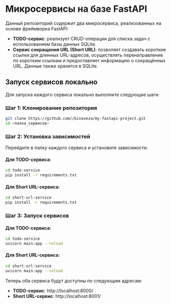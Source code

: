 # Микросервисы на базе FastAPI

Данный репозиторий содержит два микросервиса, реализованных на основе фреймворка FastAPI:

- **TODO-сервис**: реализует CRUD-операции для списка задач с использованием базы данных SQLite.
- **Сервис сокращения URL (Short URL)**: позволяет создавать короткие ссылки для длинных URL-адресов, осуществлять перенаправление по коротким ссылкам и предоставляет информацию о сокращённых URL. Данные также хранятся в SQLite.

## Запуск сервисов локально

Для запуска каждого сервиса локально выполните следующие шаги:

### Шаг 1: Клонирование репозитория

```bash
git clone https://github.com//binaveza/my-fastapi-project.git
cd <папка_сервисов>
```

### Шаг 2: Установка зависимостей

Перейдите в папку каждого сервиса и установите зависимости:

#### Для TODO-сервиса:

```bash
cd todo-service
pip install -r requirements.txt
```

#### Для Short URL-сервиса:
```bash
cd short-url-service
pip install -r requirements.txt
```
### Шаг 3: Запуск сервисов

#### Для TODO-сервиса:

```bash
cd todo-service
uvicorn main:app --reload
```

#### Для Short URL-сервиса:
```bash
cd short-url-service
uvicorn main:app --reload
```
Теперь оба сервиса будут доступны по следующим адресам:

- **TODO-сервис**: http://localhost:8000/
- **Short URL-сервис**: http://localhost:8001/

